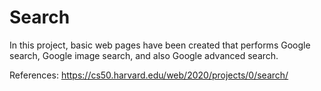 # Search

In this project, basic web pages have been created that performs Google search, Google image search, and also Google advanced search. 

References:
https://cs50.harvard.edu/web/2020/projects/0/search/
